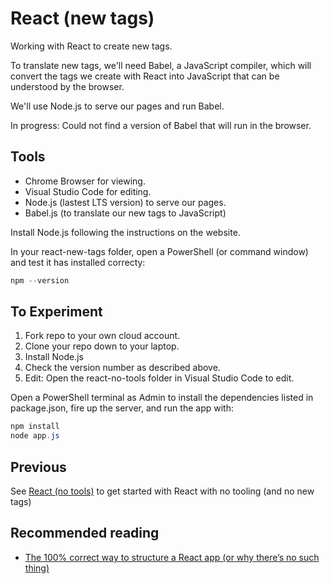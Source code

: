 # React (new tags)

Working with React to create new tags.

To translate new tags, we'll need Babel, a JavaScript compiler, which will convert the tags we create with React into JavaScript that can be  understood by the browser.

We'll use Node.js to serve our pages and run Babel. 

In progress: Could not find a version of Babel that will run in the browser.

## Tools

* Chrome Browser for viewing.
* Visual Studio Code for editing.
* Node.js (lastest LTS version) to serve our pages.
* Babel.js (to translate our new tags to JavaScript)

Install Node.js following the instructions on the website. 

In your react-new-tags folder, open a PowerShell (or command window) and test it has installed correcty:

```PowerShell
npm --version
```

## To Experiment

1. Fork repo to your own cloud account.
2. Clone your repo down to your laptop.
3. Install Node.js
4. Check the version number as described above.
5. Edit: Open the react-no-tools folder in Visual Studio Code to edit.

Open a PowerShell terminal as Admin to install the dependencies listed in package.json, fire up the server, and run the app with:

```PowerShell
npm install
node app.js
```

## Previous

See [React (no tools)](https://github.com/profcase/react-no-tools) to get started with React with no tooling (and no new tags)

## Recommended reading

* [The 100% correct way to structure a React app (or why there’s no such thing)](https://hackernoon.com/the-100-correct-way-to-structure-a-react-app-or-why-theres-no-such-thing-3ede534ef1ed)


